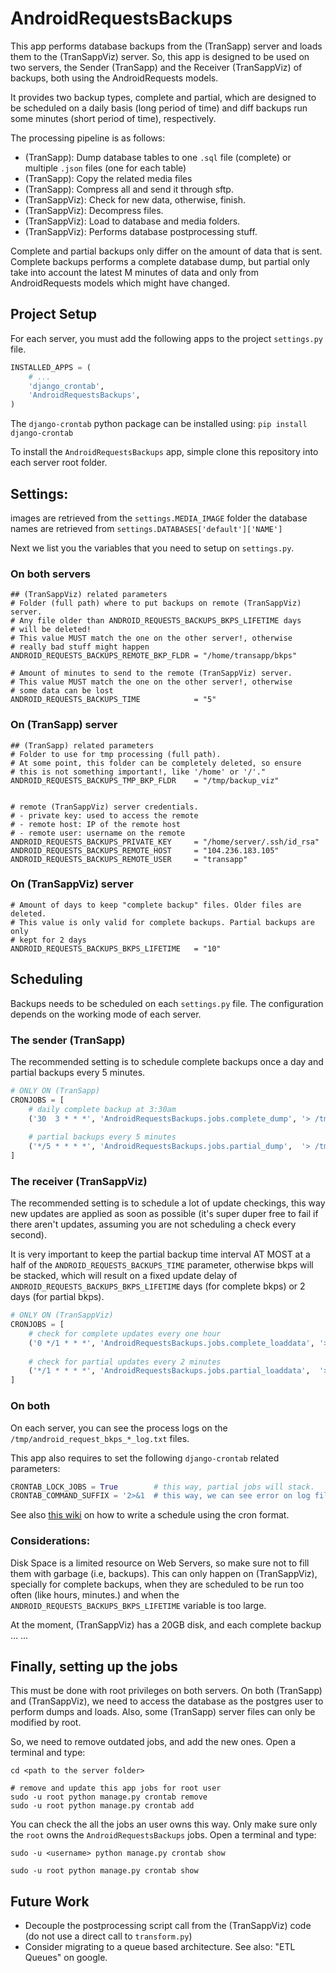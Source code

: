 # AndroidRequestsBackups

This app performs database backups from the (TranSapp) server and loads them to the (TranSappViz) server. So, this app is designed to be used on two servers, the Sender (TranSapp) and the Receiver (TranSappViz) of backups, both using the AndroidRequests models.

It provides two backup types, complete and partial, which are designed to be scheduled on a daily basis (long period of time) and diff backups run some minutes (short period of time), respectively.

The processing pipeline is as follows:

- (TranSapp): Dump database tables to one `.sql` file (complete) or multiple `.json` files (one for each table)
- (TranSapp): Copy the related media files
- (TranSapp): Compress all and send it through sftp.
- (TranSappViz): Check for new data, otherwise, finish.
- (TranSappViz): Decompress files.
- (TranSappViz): Load to database and media folders.
- (TranSappViz): Performs database postprocessing stuff. 

Complete and partial backups only differ on the amount of data that is sent. Complete backups performs a complete database dump, but partial only take into account the latest M minutes of data and only from AndroidRequests models which might have changed.


## Project Setup

For each server, you must add the following apps to the project `settings.py` file.

```python
INSTALLED_APPS = (
	# ...
	'django_crontab',
	'AndroidRequestsBackups',
)
```

The `django-crontab` python package can be installed using: `pip install django-crontab`

To install the `AndroidRequestsBackups` app, simple clone this repository into each server root folder.


## Settings:

images are retrieved from the `settings.MEDIA_IMAGE` folder
the database names are retrieved from `settings.DATABASES['default']['NAME']`


Next we list you the variables that you need to setup on `settings.py`. 



### On both servers

```(python)
## (TranSappViz) related parameters
# Folder (full path) where to put backups on remote (TranSappViz) server.
# Any file older than ANDROID_REQUESTS_BACKUPS_BKPS_LIFETIME days
# will be deleted!
# This value MUST match the one on the other server!, otherwise
# really bad stuff might happen
ANDROID_REQUESTS_BACKUPS_REMOTE_BKP_FLDR = "/home/transapp/bkps"

# Amount of minutes to send to the remote (TranSappViz) server.
# This value MUST match the one on the other server!, otherwise
# some data can be lost
ANDROID_REQUESTS_BACKUPS_TIME            = "5"
```


### On (TranSapp) server

```(python)
## (TranSapp) related parameters
# Folder to use for tmp processing (full path).
# At some point, this folder can be completely deleted, so ensure
# this is not something important!, like '/home' or '/'."
ANDROID_REQUESTS_BACKUPS_TMP_BKP_FLDR    = "/tmp/backup_viz"


# remote (TranSappViz) server credentials.
# - private key: used to access the remote
# - remote host: IP of the remote host
# - remote user: username on the remote
ANDROID_REQUESTS_BACKUPS_PRIVATE_KEY     = "/home/server/.ssh/id_rsa"
ANDROID_REQUESTS_BACKUPS_REMOTE_HOST     = "104.236.183.105"
ANDROID_REQUESTS_BACKUPS_REMOTE_USER     = "transapp"
```


### On (TranSappViz) server

```
# Amount of days to keep "complete backup" files. Older files are deleted.
# This value is only valid for complete backups. Partial backups are only
# kept for 2 days
ANDROID_REQUESTS_BACKUPS_BKPS_LIFETIME   = "10"
```



## Scheduling

Backups needs to be scheduled on each `settings.py` file. The configuration depends on the working mode of each server. 

### The sender (TranSapp)

The recommended setting is to schedule complete backups once a day and partial backups every 5 minutes.

```python
# ONLY ON (TranSapp)
CRONJOBS = [	
    # daily complete backup at 3:30am
    ('30  3 * * *', 'AndroidRequestsBackups.jobs.complete_dump', '> /tmp/android_request_bkps_complete_dump_log.txt')
    
    # partial backups every 5 minutes
    ('*/5 * * * *', 'AndroidRequestsBackups.jobs.partial_dump',  '> /tmp/android_request_bkps_partial_dump_log.txt')
]
```  

### The receiver (TranSappViz)

The recommended setting is to schedule a lot of update checkings, this way new updates are applied as soon as possible (it's super duper free to fail if there aren't updates, assuming you are not scheduling a check every second). 

It is very important to keep the partial backup time interval AT MOST at a half of the `ANDROID_REQUESTS_BACKUPS_TIME` parameter, otherwise bkps will be stacked, which will result on a fixed update delay of `ANDROID_REQUESTS_BACKUPS_BKPS_LIFETIME` days (for complete bkps) or 2 days (for partial bkps).

```python
# ONLY ON (TranSappViz)
CRONJOBS = [	
    # check for complete updates every one hour
    ('0 */1 * * *', 'AndroidRequestsBackups.jobs.complete_loaddata', '> /tmp/android_request_bkps_complete_loaddata_log.txt')
    
    # check for partial updates every 2 minutes
    ('*/1 * * * *', 'AndroidRequestsBackups.jobs.partial_loaddata',  '> /tmp/android_request_bkps_partial_loaddata_log.txt')
]
```

### On both

On each server, you can see the process logs on the `/tmp/android_request_bkps_*_log.txt` files.


This app also requires to set the following `django-crontab` related parameters:

```python
CRONTAB_LOCK_JOBS = True        # this way, partial jobs will stack.
CRONTAB_COMMAND_SUFFIX = '2>&1  # this way, we can see error on log files.
```

See also [this wiki](https://en.wikipedia.org/wiki/Cron#Format) on how to write a schedule using the cron format. 


### Considerations:

Disk Space is a limited resource on Web Servers, so make sure not to fill them with garbage (i.e, backups). This can only happen on (TranSappViz), specially for complete backups, when they are scheduled to be run too often (like hours, minutes.) and when the `ANDROID_REQUESTS_BACKUPS_BKPS_LIFETIME` variable is too large.

At the moment, (TranSappViz) has a 20GB disk, and each complete backup ... ...


## Finally, setting up the jobs

This must be done with root privileges on both servers. On both (TranSapp) and (TranSappViz), we need to access the database as the postgres user to perform dumps and loads. Also, some (TranSapp) server files can only be modified by root.

So, we need to remove outdated jobs, and add the new ones. Open a terminal and type:
```(bash)
cd <path to the server folder>

# remove and update this app jobs for root user
sudo -u root python manage.py crontab remove
sudo -u root python manage.py crontab add
```

You can check the all the jobs an user owns this way. Only make sure only the `root` owns the `AndroidRequestsBackups` jobs. Open a terminal and type:
```(bash)
sudo -u <username> python manage.py crontab show

sudo -u root python manage.py crontab show
```

## Future Work

- Decouple the postprocessing script call from the (TranSappViz) code (do not use a direct call to `transform.py`)
- Consider migrating to a queue based architecture. See also: "ETL Queues" on google.

